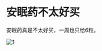 # 安眠药不太好买

安眠药真是不太好买，一周也只给6粒。

![1](https://ws1017.github.io/src/image/Xnip2019-12-11_13-41-35.jpg)

